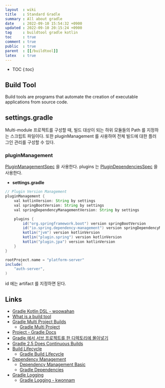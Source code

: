 ```yaml
---
layout  : wiki
title   : Standard Gradle
summary : All about gradle
date    : 2022-09-10 15:54:32 +0900
updated : 2022-09-10 20:15:24 +0900
tag     : buildtool gradle kotlin
toc     : true
comment : true
public  : true
parent  : [[/buildtool]]
latex   : true
---
```

* TOC
{:toc}

## Build Tool

Build tools are programs that automate the creation of executable applications from source code.

## settings.gradle

Multi-module 프로젝트를 구성할 때, 빌드 대상이 되는 하위 모듈들의 Path 를 지정하는 스크립트 파일이다.
또한 pluginManagement 를 사용하여 전체 빌드에 대한 플러그인 관리를 구성할 수 있다.

### pluginManagement

[PluginManagementSpec](https://docs.gradle.org/current/dsl/org.gradle.plugin.management.PluginManagementSpec.html#org.gradle.plugin.management.PluginManagementSpec) 을 사용한다. plugins 는 [PluginDependenciesSpec](https://docs.gradle.org/current/dsl/org.gradle.plugin.use.PluginDependenciesSpec.html) 을 사용한다.

- __settings.gradle__

```gradle
// Plugin Version Management 
pluginManagement {
    val kotlinVersion: String by settings
    val springBootVersion: String by settings
    val springDependencyManagementVersion: String by settings

    plugins {
        id("org.springframework.boot") version springBootVersion
        id("io.spring.dependency-management") version springDependencyManagementVersion
        kotlin("jvm") version kotlinVersion
        kotlin("plugin.spring") version kotlinVersion
        kotlin("plugin.jpa") version kotlinVersion
    }
}

rootProject.name = "platform-server"
include(
    "auth-server",
)
```

id 에는 artifact 를 지정하면 된다.

## Links

- [Gradle Kotlin DSL - woowahan](https://techblog.woowahan.com/2625/)
- [What is a build tool](https://stackoverflow.com/questions/7249871/what-is-a-build-tool)
- [Gradle Multi Project Builds](https://docs.gradle.org/current/userguide/multi_project_builds.html)
  - [Gradle Multi Project](https://kwonnam.pe.kr/wiki/gradle/multiproject?s[]=gradle)
- [Project - Gradle Docs](https://docs.gradle.org/current/dsl/org.gradle.api.Project.html)
- [Gradle 에서 서브 프로젝트를 한 디렉토리에 몰아넣기](https://blog.sapzil.org/2018/06/20/gradle-subproject-grouping/)
- [Gradle 2.5 Does Continuous Builds]()
- [Build Lifecycle](https://docs.gradle.org/current/userguide/build_lifecycle.html)
  - [Gradle Build Lifecycle](https://kwonnam.pe.kr/wiki/gradle/buildlifecycle?s[]=gradle)
- [Dependency Management](https://docs.gradle.org/current/userguide/dependency_management.html)
  - [Dependency Management Basic](https://docs.gradle.org/current/userguide/dependency_management_for_java_projects.html)
  - [Gradle Dependencies](https://kwonnam.pe.kr/wiki/gradle/dependencies)
- [Gradle Logging](https://docs.gradle.org/current/userguide/logging.html)
  - [Gradle Logging - kwonnam](https://kwonnam.pe.kr/wiki/gradle/logging)